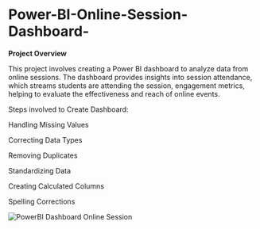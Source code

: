 # Power-BI-Online-Session-Dashboard-

**Project Overview**

This project involves creating a Power BI dashboard to analyze data from online sessions. The dashboard provides insights into session attendance, which streams students are attending the session, engagement metrics, helping to evaluate the effectiveness and reach of online events.

Steps involved to Create Dashboard:

Handling Missing Values

Correcting Data Types

Removing Duplicates

Standardizing Data

Creating Calculated Columns

Spelling Corrections

![PowerBI Dashboard Online Session](https://github.com/user-attachments/assets/2f412214-945a-4c17-a181-dc9ad2caaffe)
